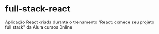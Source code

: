 # full-stack-react
Aplicação React criada durante o treinamento "React: comece seu projeto full stack" da Alura cursos Online
